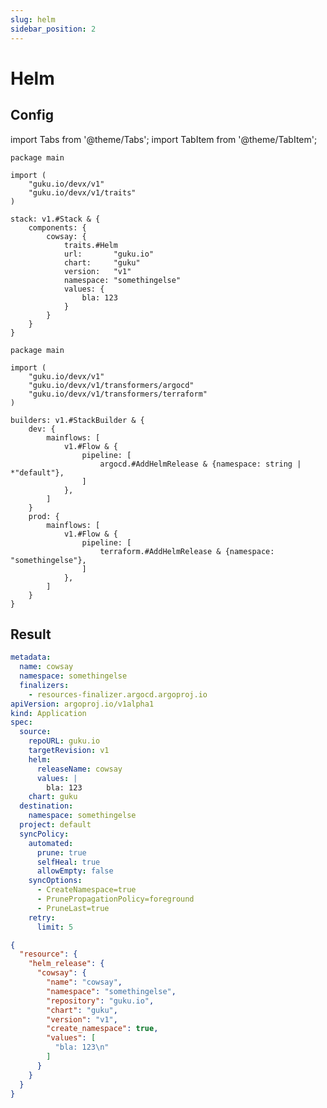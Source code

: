 ```yaml
---
slug: helm
sidebar_position: 2
---
```


# Helm

## Config

import Tabs from '@theme/Tabs';
import TabItem from '@theme/TabItem';

<Tabs>
  <TabItem value="stack.cue" label="stack.cue" default>

```cue
package main

import (
	"guku.io/devx/v1"
	"guku.io/devx/v1/traits"
)

stack: v1.#Stack & {
	components: {
		cowsay: {
			traits.#Helm
			url:       "guku.io"
			chart:     "guku"
			version:   "v1"
			namespace: "somethingelse"
			values: {
				bla: 123
			}
		}
	}
}
```

  </TabItem>
  <TabItem value="builder.cue" label="builder.cue">

```cue
package main

import (
	"guku.io/devx/v1"
	"guku.io/devx/v1/transformers/argocd"
	"guku.io/devx/v1/transformers/terraform"
)

builders: v1.#StackBuilder & {
	dev: {
		mainflows: [
			v1.#Flow & {
				pipeline: [
					argocd.#AddHelmRelease & {namespace: string | *"default"},
				]
			},
		]
	}
	prod: {
		mainflows: [
			v1.#Flow & {
				pipeline: [
					terraform.#AddHelmRelease & {namespace: "somethingelse"},
				]
			},
		]
	}
}
```

  </TabItem>
</Tabs>


## Result

<Tabs>
  <TabItem value="Dev" label="Dev" default>

```yaml title="/build/dev/kubernetes/cowsay-application.yml"
metadata:
  name: cowsay
  namespace: somethingelse
  finalizers:
    - resources-finalizer.argocd.argoproj.io
apiVersion: argoproj.io/v1alpha1
kind: Application
spec:
  source:
    repoURL: guku.io
    targetRevision: v1
    helm:
      releaseName: cowsay
      values: |
        bla: 123
    chart: guku
  destination:
    namespace: somethingelse
  project: default
  syncPolicy:
    automated:
      prune: true
      selfHeal: true
      allowEmpty: false
    syncOptions:
      - CreateNamespace=true
      - PrunePropagationPolicy=foreground
      - PruneLast=true
    retry:
      limit: 5
```

  </TabItem>
  <TabItem value="Prod" label="Prod">

```json title="/build/prod/terraform/generated.tf.json"
{
  "resource": {
    "helm_release": {
      "cowsay": {
        "name": "cowsay",
        "namespace": "somethingelse",
        "repository": "guku.io",
        "chart": "guku",
        "version": "v1",
        "create_namespace": true,
        "values": [
          "bla: 123\n"
        ]
      }
    }
  }
}
```

  </TabItem>
</Tabs>